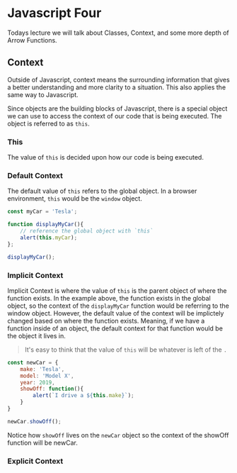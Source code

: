 # Javascript Four

Todays lecture we will talk about Classes, Context, and some more depth of Arrow Functions.

## Context

Outside of Javascript, context means the surrounding information that gives a better understanding and more clarity to a situation. This also applies the same way to Javascript.

Since objects are the building blocks of Javascript, there is a special object we can use to access the context of our code that is being executed. The object is referred to as `this`.

### This

The value of `this` is decided upon how our code is being executed.

### Default Context

The default value of `this` refers to the global object. In a browser environment, `this` would be the `window` object.

```javascript
const myCar = 'Tesla';

function displayMyCar(){
    // reference the global object with `this`
    alert(this.myCar);
};

displayMyCar();
```

### Implicit Context

Implicit Context is where the value of `this` is the parent object of where the function exists. In the example above, the function exists in the global object, so the context of the `displayMyCar` function would be referring to the window object. However, the default value of the context will be implictely changed based on where the function exists. Meaning, if we have a function inside of an object, the default context for that function would be the object it lives in.

> It's easy to think that the value of `this` will be whatever is left of the `.`

```javascript
const newCar = {
    make: 'Tesla',
    model: 'Model X',
    year: 2019,
    showOff: function(){
        alert(`I drive a ${this.make}`);
    }
}

newCar.showOff();
```

Notice how `showOff` lives on the `newCar` object so the context of the showOff function will be newCar.

### Explicit Context
